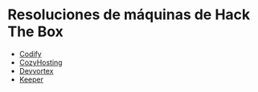 # Resoluciones de máquinas de Hack The Box

- [Codify](/Codify/Codify.md)
- [CozyHosting](CozyHosting.md)
- [Devvortex](Devvortex.md)
- [Keeper](Keeper.md)

